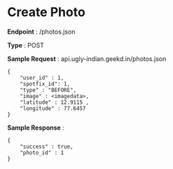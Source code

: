 # Create Photo
**Endpoint** : /photos.json

**Type**	 : POST

**Sample Request** : api.ugly-indian.geekd.in/photos.json
```code
{
	"user_id" : 1,
	"spotfix_id": 1,
	"type" : "BEFORE",
	"image" : <imagedata>,
	"latitude" : 12.9115 ,
	"longitude" : 77.6457
}
```

**Sample Response** :
```code
{
	"success" : true,
	"photo_id" : 1
}
```
